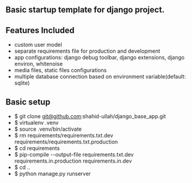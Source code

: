 ## Basic startup template for django project.

## Features Included

- custom user model
- separate requirements file for production and development
- app configurations: django debug toolbar, django extensions, django environ, whitenoise
- media files, static files configurations
- multiple database connection based on environment variable(default: sqlite)

## Basic setup
- $ git clone git@github.com:shahid-ullah/django_base_app.git 
- $ virtualenv .venv
- $ source .venv/bin/activate
- $ rm requirements/requirements.txt.dev  requirements/requirements.txt.production
- $ cd requirements
- $ pip-compile --output-file requirements.txt.dev requirements.in.production requirements.in.dev
- $ cd ..
- $ python manage.py runserver
